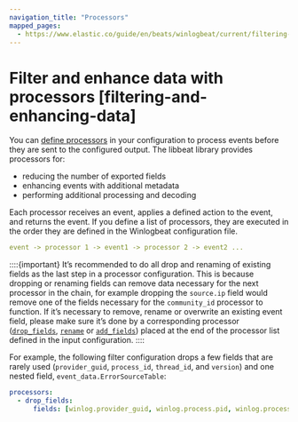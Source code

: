 ```yaml
---
navigation_title: "Processors"
mapped_pages:
  - https://www.elastic.co/guide/en/beats/winlogbeat/current/filtering-and-enhancing-data.html
---
```


# Filter and enhance data with processors [filtering-and-enhancing-data]


You can [define processors](/reference/winlogbeat/defining-processors.md) in your configuration to process events before they are sent to the configured output. The libbeat library provides processors for:

* reducing the number of exported fields
* enhancing events with additional metadata
* performing additional processing and decoding

Each processor receives an event, applies a defined action to the event, and returns the event. If you define a list of processors, they are executed in the order they are defined in the Winlogbeat configuration file.

```yaml
event -> processor 1 -> event1 -> processor 2 -> event2 ...
```

::::{important}
It’s recommended to do all drop and renaming of existing fields as the last step in a processor configuration. This is because dropping or renaming fields can remove data necessary for the next processor in the chain, for example dropping the `source.ip` field would remove one of the fields necessary for the `community_id` processor to function. If it’s necessary to remove, rename or overwrite an existing event field, please make sure it’s done by a corresponding processor ([`drop_fields`](/reference/winlogbeat/drop-fields.md), [`rename`](/reference/winlogbeat/rename-fields.md) or [`add_fields`](/reference/winlogbeat/add-fields.md)) placed at the end of the processor list defined in the input configuration.
::::


For example, the following filter configuration drops a few fields that are rarely used (`provider_guid`, `process_id`, `thread_id`, and `version`) and one nested field, `event_data.ErrorSourceTable`:

```yaml
processors:
  - drop_fields:
      fields: [winlog.provider_guid, winlog.process.pid, winlog.process.thread.id, winlog.version, winlog.event_data.ErrorSourceTable]
```















































